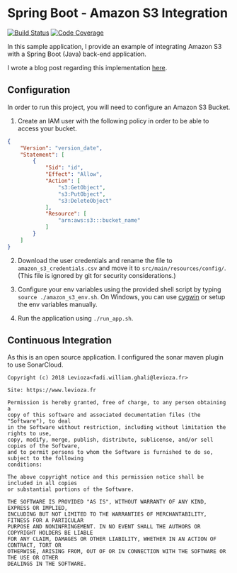 Spring Boot - Amazon S3 Integration
===================================

[![Build Status](https://travis-ci.org/levioza/spring-boot-amazon-s3.svg?branch=master)](https://travis-ci.org/levioza/spring-boot-amazon-s3)
[![Code Coverage](https://img.shields.io/sonar/https/sonarcloud.io/fr.levioza.hipster%3Aamazon-s3/coverage.svg)](https://sonarcloud.io/dashboard?id=fr.levioza.hipster%3Aamazon-s3)

In this sample application, I provide an example of integrating
Amazon S3 with a Spring Boot (Java) back-end application.

I wrote a blog post regarding this implementation [here](https://medium.com/@levioza/storing-your-blobs-on-a-cloud-storage-provider-amazon-s3-da6c1515cc76).

## Configuration

In order to run this project, you will need to configure an Amazon S3 Bucket.
 
1. Create an IAM user with the following policy in order to be able to access your bucket.

```json
{
    "Version": "version_date",
    "Statement": [
        {
            "Sid": "id",
            "Effect": "Allow",
            "Action": [
                "s3:GetObject",
                "s3:PutObject",
                "s3:DeleteObject"
            ],
            "Resource": [
                "arn:aws:s3:::bucket_name"
            ]
        }
    ]
}
```

2. Download the user credentials and rename the file to `amazon_s3_credentials.csv`
and move it to `src/main/resources/config/`. (This file is ignored by git for security considerations.)

3. Configure your env variables using the provided shell script by typing `source ./amazon_s3_env.sh`. On Windows, you can use [cygwin](http://www.cygwin.com/) or setup the env variables manually.

4. Run the application using `./run_app.sh`.

## Continuous Integration

As this is an open source application. I configured the sonar maven plugin to use SonarCloud.

```
Copyright (c) 2018 Levioza<fadi.william.ghali@levioza.fr>

Site: https://www.levioza.fr

Permission is hereby granted, free of charge, to any person obtaining a
copy of this software and associated documentation files (the "Software"), to deal
in the Software without restriction, including without limitation the rights to use,
copy, modify, merge, publish, distribute, sublicense, and/or sell copies of the Software,
and to permit persons to whom the Software is furnished to do so, subject to the following
conditions:

The above copyright notice and this permission notice shall be included in all copies
or substantial portions of the Software.

THE SOFTWARE IS PROVIDED "AS IS", WITHOUT WARRANTY OF ANY KIND, EXPRESS OR IMPLIED,
INCLUDING BUT NOT LIMITED TO THE WARRANTIES OF MERCHANTABILITY, FITNESS FOR A PARTICULAR
PURPOSE AND NONINFRINGEMENT. IN NO EVENT SHALL THE AUTHORS OR COPYRIGHT HOLDERS BE LIABLE
FOR ANY CLAIM, DAMAGES OR OTHER LIABILITY, WHETHER IN AN ACTION OF CONTRACT, TORT OR
OTHERWISE, ARISING FROM, OUT OF OR IN CONNECTION WITH THE SOFTWARE OR THE USE OR OTHER
DEALINGS IN THE SOFTWARE.
```